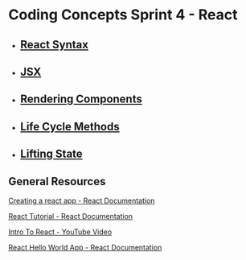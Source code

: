 # Coding Concepts Sprint 4 - React

* ## [React Syntax](react_syntax.md)
* ## [JSX](jsx.md)
* ## [Rendering Components](rendering_components.md)
* ## [Life Cycle Methods](life_cycle_methods.md)
* ## [Lifting State](lifting_state.md)

## General Resources 
[Creating a react app - React Documentation](https://reactjs.org/docs/create-a-new-react-app.html#create-react-app)

[React Tutorial - React Documentation](https://reactjs.org/tutorial/tutorial.html#setup-option-1-write-code-in-the-browser)

[Intro To React - YouTube Video](https://www.youtube.com/watch?v=MhkGQAoc7bc)

[React Hello World App - React Documentation](https://reactjs.org/docs/rendering-elements.html)

